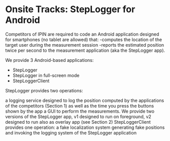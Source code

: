 # Onsite Tracks: StepLogger for Android

Competitors of IPIN are required to code an Android application designed for smartphones (no tablet are allowed) that:
-computes the location of the target user during the measurement session
-reports the estimated position twice per second to the measurement application (aka the StepLogger app).

We provide 3 Android-based applications:
- StepLogger
- StepLogger in full-screen mode
- StepLoggerClient

StepLogger provides two operations:

a logging service designed to log the position computed by the applications of the competitors (Section 1) as well as the time you press the buttons shown by the app
a GUI to perform the measurements. We provide two versions of the StepLogger app, v1 designed to run on foreground, v2 designed to run also as overlay app (see Section 2)
StepLoggerClient provides one operation: a fake localization system generating fake positions and invoking the logging system of the StepLogger application
